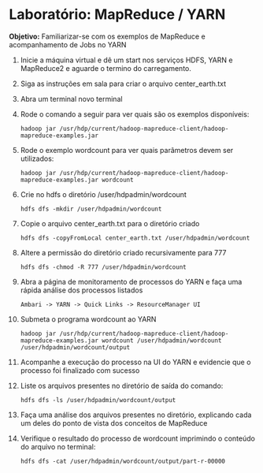 # Laboratório: MapReduce / YARN

**Objetivo:** Familiarizar-se com os exemplos de MapReduce e acompanhamento de Jobs no YARN

1. Inicie a máquina virtual e dê um start nos serviços HDFS, YARN e MapReduce2 e aguarde o termino do carregamento.
2. Siga as instruções em sala para criar o arquivo center_earth.txt
3. Abra um terminal novo terminal
4. Rode o comando a seguir para ver quais são os exemplos disponíveis:

    ```hadoop jar /usr/hdp/current/hadoop-mapreduce-client/hadoop-mapreduce-examples.jar```

5. Rode o exemplo wordcount para ver quais parâmetros devem ser utilizados:

    ```hadoop jar /usr/hdp/current/hadoop-mapreduce-client/hadoop-mapreduce-examples.jar wordcount```

6. Crie no hdfs o diretório /user/hdpadmin/wordcount

    ```hdfs dfs -mkdir /user/hdpadmin/wordcount```


7. Copie o arquivo center_earth.txt para o diretório criado

    ```hdfs dfs -copyFromLocal center_earth.txt /user/hdpadmin/wordcount```

8. Altere a permissão do diretório criado recursivamente para 777

    ```hdfs dfs -chmod -R 777 /user/hdpadmin/wordcount```

9. Abra a página de monitoramento de processos do YARN e faça uma rápida análise dos processos listados

    ```Ambari -> YARN -> Quick Links -> ResourceManager UI```

10. Submeta o programa wordcount ao YARN

    ```hadoop jar /usr/hdp/current/hadoop-mapreduce-client/hadoop-mapreduce-examples.jar wordcount /user/hdpadmin/wordcount /user/hdpadmin/wordcount/output```

11. Acompanhe a execução do processo na UI do YARN e evidencie que o processo foi finalizado com sucesso
12. Liste os arquivos presentes no diretório de saída do comando:

    ```hdfs dfs -ls /user/hdpadmin/wordcount/output```

13. Faça uma análise dos arquivos presentes no diretório, explicando cada um deles do ponto de vista dos conceitos de MapReduce

14. Verifique o resultado do processo de wordcount imprimindo o conteúdo do arquivo no terminal:

    ```hdfs dfs -cat /user/hdpadmin/wordcount/output/part-r-00000```